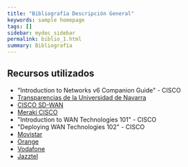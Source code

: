 ```yaml
---
title: "Bibliografía Descripción General"
keywords: sample homepage
tags: []
sidebar: mydoc_sidebar
permalink: biblio_1.html
summary: Bibliografía
---
```


## Recursos utilizados
- "Introduction to Networks v6 Companion Guide" - CISCO
- [Transparencias de la Universidad de Navarra](https://www.tlm.unavarra.es/~daniel/docencia/arss/arss10_11/slides/21-ConmutacionCircuitos.pdf)
- [CISCO SD-WAN](https://www.cisco.com/c/dam/global/da_dk/assets/pdfs/cisco_virtual_update_cisco_sdwan_viptela.pdf)
- [Meraki CISCO](https://meraki.cisco.com/)
- "Introduction to WAN Technologies 101" - CISCO
- "Deploying WAN Technologies 102" - CISCO
- [Movistar](https://www.movistar.es)
- [Orange](https://www.orange.es)
- [Vodafone](https://www.vodafone.es)
- [Jazztel](https://www.jazztel.es)
